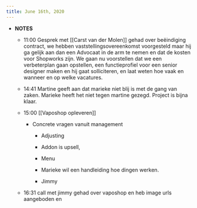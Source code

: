 ```yaml
---
title: June 16th, 2020
---
```


- **NOTES**
	 - 11:00 Gesprek met [[Carst van der Molen]] gehad over beëindiging contract, we hebben vaststellingsovereenkomst voorgesteld maar hij ga gelijk aan dan een Advocaat in de arm te nemen en dat de kosten voor Shopworks zijn. We gaan nu voorstellen dat we een verbeterplan gaan opstellen, een functieprofiel voor een senior designer maken en hij gaat solliciteren, en laat weten hoe vaak en wanneer en op welke vacatures.

	 - 14:41 Martine geeft aan dat marieke niet blij is met de gang van zaken. Marieke heeft het niet tegen martine gezegd. Project is bijna klaar.

	 - 15:00 [[Vaposhop opleveren]]
		 - Concrete vragen vanuit management 
			 - Adjusting 

			 - Addon is upsell, 

			 - Menu

			 - Marieke wil een handleiding hoe dingen werken. 

			 - Jimmy 

	 - 16:31 call met jimmy gehad over vaposhop en heb image urls aangeboden en 
